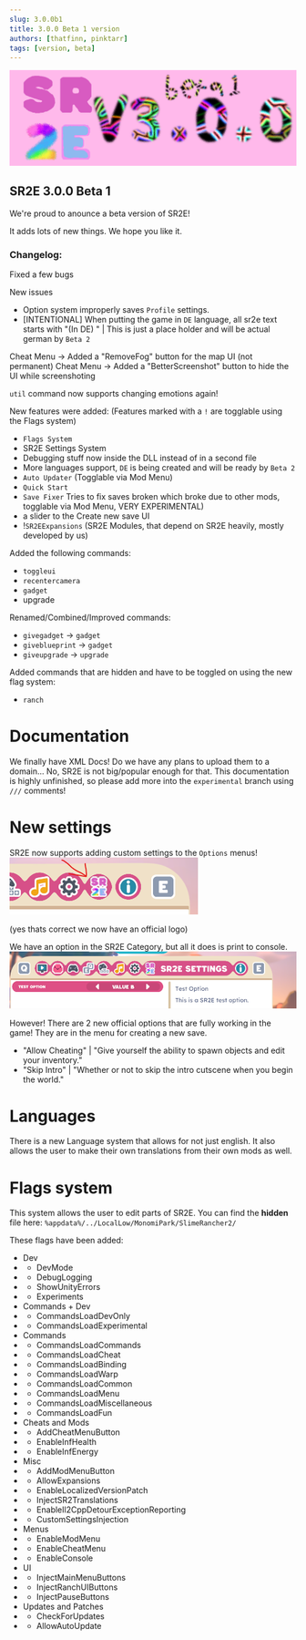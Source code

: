 ```yaml
---
slug: 3.0.0b1
title: 3.0.0 Beta 1 version
authors: [thatfinn, pinktarr]
tags: [version, beta]
---
```


![banner](./banner.png)

## SR2E 3.0.0 Beta 1

We're proud to anounce a beta version of SR2E!

It adds lots of new things. We hope you like it.

### Changelog:
Fixed a few bugs

New issues
- Option system improperly saves `Profile` settings.
- [INTENTIONAL] When putting the game in `DE` language, all sr2e text starts with "(In DE) " | This is just a place holder and will be actual german by `Beta 2`

Cheat Menu -> Added a "RemoveFog" button for the map UI (not permanent)
Cheat Menu -> Added a "BetterScreenshot" button to hide the UI while screenshoting

`util` command now supports changing emotions again!

New features were added: (Features marked with a `!` are togglable using the Flags system)
- `Flags System`
- SR2E Settings System
- Debugging stuff now inside the DLL instead of in a second file
- More languages support, `DE` is being created and will be ready by `Beta 2`
- `Auto Updater` (Togglable via Mod Menu)
- `Quick Start`
- `Save Fixer` Tries to fix saves broken which broke due to other mods, togglable via Mod Menu, VERY EXPERIMENTAL)
- a slider to the Create new save UI
- !`SR2EExpansions` (SR2E Modules, that depend on SR2E heavily, mostly developed by us)

Added the following commands:

- `toggleui`
- `recentercamera`
- `gadget`
- upgrade

Renamed/Combined/Improved commands:
- `givegadget` -> `gadget`
- `giveblueprint` -> `gadget`
- `giveupgrade` -> `upgrade`

Added commands that are hidden and have to be toggled on using the new flag system:
- `ranch`

# Documentation

We finally have XML Docs! Do we have any plans to upload them to a domain... No, SR2E is not big/popular enough for that. This documentation is highly unfinished, so please add more into the `experimental` branch using `///` comments!

# New settings

SR2E now supports adding custom settings to the `Options` menus!
![SR2E Settings category logo](./info1.png)

(yes thats correct we now have an official logo)

We have an option in the SR2E Category, but all it does is print to console.
![SR2E Settings category contents](./info2.png)

However! There are 2 new official options that are fully working in the game! They are in the menu for creating a new save.
- "Allow Cheating" | "Give yourself the ability to spawn objects and edit your inventory."
- "Skip Intro" | "Whether or not to skip the intro cutscene when you begin the world."

# Languages

There is a new Language system that allows for not just english. It also allows the user to make their own translations from their own mods as well.

# Flags system

This system allows the user to edit parts of SR2E. You can find the **hidden** file here: `%appdata%/../LocalLow/MonomiPark/SlimeRancher2/`

These flags have been added:
- Dev
- - DevMode
- - DebugLogging
- - ShowUnityErrors
- - Experiments
- Commands + Dev
- - CommandsLoadDevOnly 
- - CommandsLoadExperimental 
- Commands
- - CommandsLoadCommands
- - CommandsLoadCheat
- - CommandsLoadBinding
- - CommandsLoadWarp
- - CommandsLoadCommon
- - CommandsLoadMenu
- - CommandsLoadMiscellaneous
- - CommandsLoadFun
- Cheats and Mods
- - AddCheatMenuButton
- - EnableInfHealth
- - EnableInfEnergy
- Misc
- - AddModMenuButton
- - AllowExpansions
- - EnableLocalizedVersionPatch
- - InjectSR2Translations
- - EnableIl2CppDetourExceptionReporting
- - CustomSettingsInjection
- Menus
- - EnableModMenu
- - EnableCheatMenu
- - EnableConsole
- UI
- - InjectMainMenuButtons
- - InjectRanchUIButtons 
- - InjectPauseButtons 
- Updates and Patches
- - CheckForUpdates
- - AllowAutoUpdate
